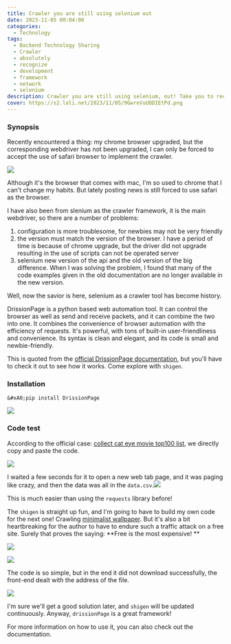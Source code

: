 ```yaml
---
title: Crawler you are still using selenium out
date: 2023-11-05 00:04:00
categories: 
  - Technology
tags: 
  - Backend Technology Sharing
  - Crawler
  - absolutely
  - recognize
  - development
  - framework
  - network
  - selenium
description: Crawler you are still using selenium, out! Take you to recognize a new domestic crawler framework, absolutely nice, absolutely simple and lightweight!
cover: https://s2.loli.net/2023/11/05/9GwreVuUODIEtPd.png
---
```


### Synopsis

Recently encountered a thing: my chrome browser upgraded, but the corresponding webdriver has not been upgraded, I can only be forced to accept the use of safari browser to implement the crawler.

![](https://s2.loli.net/2023/11/05/ZU3PYOIykNp4gMn.webp)

Although it's the browser that comes with mac, I'm so used to chrome that I can't change my habits. But lately posting news is still forced to use safari as the browser.

I have also been from slenium as the crawler framework, it is the main webdriver, so there are a number of problems:

1. configuration is more troublesome, for newbies may not be very friendly
2. the version must match the version of the browser. I have a period of time is because of chrome upgrade, but the driver did not upgrade resulting in the use of scripts can not be operated server
3. selenium new version of the api and the old version of the big difference. When I was solving the problem, I found that many of the code examples given in the old documentation are no longer available in the new version.

Well, now the savior is here, selenium as a crawler tool has become history.

DrissionPage is a python based web automation tool. It can control the browser as well as send and receive packets, and it can combine the two into one. It combines the convenience of browser automation with the efficiency of requests. It's powerful, with tons of built-in user-friendliness and convenience. Its syntax is clean and elegant, and its code is small and newbie-friendly.

This is quoted from the [official DrissionPage documentation](https://link.juejin.cn?target=https%3A%2F%2Fg1879.gitee.io%2Fdrissionpagedocs%2F "https://g1879.gitee.io/ drissionpagedocs/"), but you'll have to check it out to see how it works. Come explore with `shigen`.

### Installation

```
&#xA0;pip install DrissionPage
```

![](https://s2.loli.net/2023/11/05/3V1MQGNCFnEpKJu.webp)

### Code test

According to the official case: [collect cat eye movie top100 list](https://link.juejin.cn?target=https%3A%2F%2Fg1879.gitee.io%2Fdrissionpagedocs%2Fdemos%2Fmaoyan_TOP100%2F " https://g1879.gitee.io/drissionpagedocs/demos/maoyan_TOP100/"), we directly copy and paste the code.

![](https://s2.loli.net/2023/11/05/tgsihvzoP7uDe2U.webp)

I waited a few seconds for it to open a new web tab page, and it was paging like crazy, and then the data was all in the `data.csv`.![](https://s2.loli.net/2023/11/05/5UJBEtmY2HkVzGu.webp)

This is much easier than using the `requests` library before!

The `shigen` is straight up fun, and I'm going to have to build my own code for the next one! Crawling [minimalist wallpaper](https://link.juejin.cn?target=https%3A%2F%2Fbz.zzzmh.cn%2Findex "https://bz.zzzmh.cn/index"). But it's also a bit heartbreaking for the author to have to endure such a traffic attack on a free site. Surely that proves the saying: **Free is the most expensive! **

![](https://s2.loli.net/2023/11/05/qVnU6CHabKL3WZ4.webp)

![](https://s2.loli.net/2023/11/05/JwazWVv1HsR7Ci6.webp)

The code is so simple, but in the end it did not download successfully, the front-end dealt with the address of the file.

![](https://s2.loli.net/2023/11/05/BZI2paNYlVksDWP.webp)

I'm sure we'll get a good solution later, and `shigen` will be updated continuously. Anyway, `drissionPage` is a great framework!

For more information on how to use it, you can also check out the documentation.

